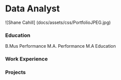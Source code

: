 # Data Analyst
![Shane Cahill] (docs/assets/css/PortfolioJPEG.jpg)

### Education
B.Mus Performance
M.A. Performance
M.A Education

### Work Experience




### Projects

